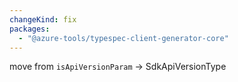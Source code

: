 ```yaml
---
changeKind: fix
packages:
  - "@azure-tools/typespec-client-generator-core"
---
```


move from `isApiVersionParam` -> SdkApiVersionType